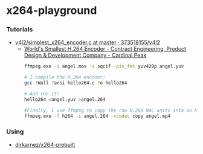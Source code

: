 x264-playground
===============
### Tutorials
- [v4l2/simplest_x264_encoder.c at master · 373518155/v4l2](https://github.com/373518155/v4l2/blob/master/yuyv_to_h264/simplest_x264_encoder.c)
  - [World's Smallest H.264 Encoder - Contract Engineering, Product Design & Development Company - Cardinal Peak](https://www.cardinalpeak.com/blog/worlds-smallest-h-264-encoder)
    ```bash
    ffmpeg.exe -i angel.mov -s sqcif -pix_fmt yuv420p angel.yuv

    # I compile the H.264 encoder:
    gcc ?Wall ?ansi hello264.c ?o hello264

    # And run it:
    hello264 <angel.yuv >angel.264

    #Finally, I use ffmpeg to copy the raw H.264 NAL units into an MP4 file:
    ffmpeg.exe -f h264 -i angel.264 -vcodec copy angel.mp4
    ```
### Using
- [dirkarnez/x264-prebuilt](https://github.com/dirkarnez/x264-prebuilt)
